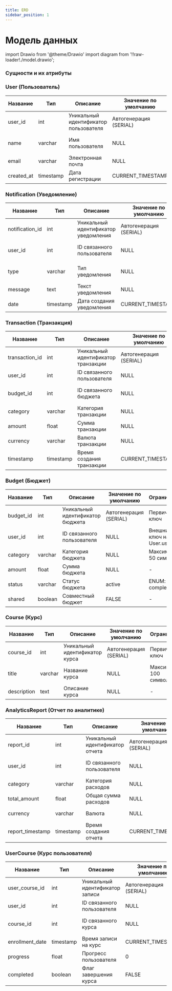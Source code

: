 ```yaml
---
title: ERD
sidebar_position: 1
---
```


# Модель данных

import Drawio from '@theme/Drawio'
import diagram from '!!raw-loader!./model.drawio';

<Drawio content={diagram} editable={false} />

### Сущности и их атрибуты

### **User (Пользователь)**

| **Название**    | **Тип**     | **Описание**                          | **Значение по умолчанию**  | **Ограничения**       | **Обязательность** |
| ---------------- | ----------- | ------------------------------------- | -------------------------- | --------------------- | ------------------ |
| user_id          | int         | Уникальный идентификатор пользователя | Автогенерация (SERIAL)     | Первичный ключ        | Да                 |
| name             | varchar     | Имя пользователя                     | NULL                      | Максимум 100 символов | Да                 |
| email            | varchar     | Электронная почта                    | NULL                      | Уникальный            | Да                 |
| created_at       | timestamp   | Дата регистрации                     | CURRENT_TIMESTAMP         | -                     | Да                 |

### **Notification (Уведомление)**

| **Название**       | **Тип**     | **Описание**                         | **Значение по умолчанию**  | **Ограничения**             | **Обязательность** |
| ------------------- | ----------- | ------------------------------------ | -------------------------- | --------------------------- | ------------------ |
| notification_id     | int         | Уникальный идентификатор уведомления | Автогенерация (SERIAL)     | Первичный ключ              | Да                 |
| user_id             | int         | ID связанного пользователя          | NULL                      | Внешний ключ на User.user_id | Да                 |
| type                | varchar     | Тип уведомления                     | NULL                      | ENUM: alert, reminder, update | Да               |
| message             | text        | Текст уведомления                   | NULL                      | -                           | Да                 |
| date                | timestamp   | Дата создания уведомления           | CURRENT_TIMESTAMP         | -                           | Да                 |

### **Transaction (Транзакция)**

| **Название**       | **Тип**     | **Описание**                         | **Значение по умолчанию**  | **Ограничения**             | **Обязательность** |
| ------------------- | ----------- | ------------------------------------ | -------------------------- | --------------------------- | ------------------ |
| transaction_id      | int         | Уникальный идентификатор транзакции  | Автогенерация (SERIAL)     | Первичный ключ              | Да                 |
| user_id             | int         | ID связанного пользователя          | NULL                      | Внешний ключ на User.user_id | Да                 |
| budget_id           | int         | ID связанного бюджета               | NULL                      | Внешний ключ на Budget.budget_id | Нет            |
| category            | varchar     | Категория транзакции                | NULL                      | Максимум 50 символов        | Да                 |
| amount              | float       | Сумма транзакции                    | NULL                      | -                           | Да                 |
| currency            | varchar     | Валюта транзакции                   | NULL                      | Максимум 10 символов        | Да                 |
| timestamp           | timestamp   | Время создания транзакции           | CURRENT_TIMESTAMP         | -                           | Да                 |

### **Budget (Бюджет)**

| **Название**       | **Тип**     | **Описание**                         | **Значение по умолчанию**  | **Ограничения**             | **Обязательность** |
| ------------------- | ----------- | ------------------------------------ | -------------------------- | --------------------------- | ------------------ |
| budget_id           | int         | Уникальный идентификатор бюджета    | Автогенерация (SERIAL)     | Первичный ключ              | Да                 |
| user_id             | int         | ID связанного пользователя          | NULL                      | Внешний ключ на User.user_id | Да                 |
| category            | varchar     | Категория бюджета                   | NULL                      | Максимум 50 символов        | Да                 |
| amount              | float       | Сумма бюджета                       | NULL                      | -                           | Да                 |
| status              | varchar     | Статус бюджета                      | active                    | ENUM: active, completed     | Да                 |
| shared              | boolean     | Совместный бюджет                   | FALSE                     | -                           | Да                 |

### **Course (Курс)**

| **Название**       | **Тип**     | **Описание**                         | **Значение по умолчанию**  | **Ограничения**             | **Обязательность** |
| ------------------- | ----------- | ------------------------------------ | -------------------------- | --------------------------- | ------------------ |
| course_id           | int         | Уникальный идентификатор курса      | Автогенерация (SERIAL)     | Первичный ключ              | Да                 |
| title               | varchar     | Название курса                      | NULL                      | Максимум 100 символов       | Да                 |
| description         | text        | Описание курса                      | NULL                      | -                           | Нет                |

### **AnalyticsReport (Отчет по аналитике)**

| **Название**       | **Тип**     | **Описание**                         | **Значение по умолчанию**  | **Ограничения**             | **Обязательность** |
| ------------------- | ----------- | ------------------------------------ | -------------------------- | --------------------------- | ------------------ |
| report_id           | int         | Уникальный идентификатор отчета     | Автогенерация (SERIAL)     | Первичный ключ              | Да                 |
| user_id             | int         | ID связанного пользователя          | NULL                      | Внешний ключ на User.user_id | Да                 |
| category            | varchar     | Категория расходов                  | NULL                      | Максимум 50 символов        | Да                 |
| total_amount        | float       | Общая сумма расходов                | NULL                      | -                           | Да                 |
| currency            | varchar     | Валюта                              | NULL                      | Максимум 10 символов        | Да                 |
| report_timestamp    | timestamp   | Время создания отчета               | CURRENT_TIMESTAMP         | -                           | Да                 |

### **UserCourse (Курс пользователя)**

| **Название**       | **Тип**     | **Описание**                         | **Значение по умолчанию**  | **Ограничения**             | **Обязательность** |
| ------------------- | ----------- | ------------------------------------ | -------------------------- | --------------------------- | ------------------ |
| user_course_id      | int         | Уникальный идентификатор записи     | Автогенерация (SERIAL)     | Первичный ключ              | Да                 |
| user_id             | int         | ID связанного пользователя          | NULL                      | Внешний ключ на User.user_id | Да                 |
| course_id           | int         | ID связанного курса                 | NULL                      | Внешний ключ на Course.course_id | Да            |
| enrollment_date     | timestamp   | Время записи на курс                | CURRENT_TIMESTAMP         | -                           | Да                 |
| progress            | float       | Прогресс пользователя               | 0                         | Диапазон: 0-100             | Да                 |
| completed           | boolean     | Флаг завершения курса               | FALSE                     | -                           | Да                 |

